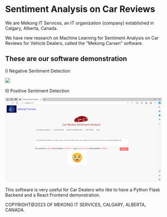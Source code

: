 <h1>Sentiment Analysis on Car Reviews</h1>

We are Mekong IT Services, an IT organization (company) established in Calgary, Alberta, Canada.
 
We have new research on Machine Learning for Sentiment Analysis on Car Reviews for Vehicle Dealers, called the "Mekong Carsen" software.
 
<h2>These are our software demonstration</h2>
 
I) Negative Sentiment Detection
 
<img src="marketing/positive-analysis">
 
II) Positive Sentiment Detection

<img src="marketing/negative-analysis.png">
 
This software is very useful for Car Dealers who like to have a Python Flask Backend and a React Frontend demonstration.

COPYRIGHT@2023 OF MEKONG IT SERVICES, CALGARY, ALBERTA, CANADA.
